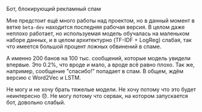 Бот, блокирующий рекламный спам

Мне предстоит ещё много работы над проектом, но в данный момент в ветке <code>beta-dev</code> находится последняя рабочая версия. 
В целом даже неплохо работает, но используемая модель обучалась на маленьком наборе данных, и в целом архитектурно (TF-IDF + LogReg) слабая, так что имеется большой процент ложных обвинений в спаме.

А именно 200 банов на 100 тыс. сообщений, которые модель увидели впервые. Это 0.2%, что вроде и мало, а вроде всё равно плохо. Так же, например, сообщение "спасибо!" попадает в спам.
В общем, ждём версию с Word2Vec и LSTM. 

Не могу и не хочу брать тяжелые модели. Не хочу потому что это будет неинтересно 😞. Не могу потому что сервак, на котором запускается бот, довольно слабый.

